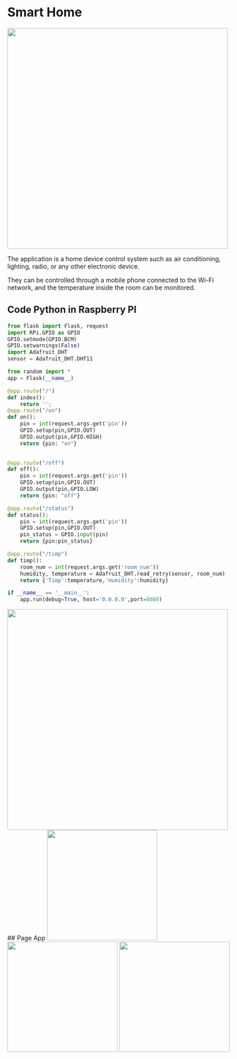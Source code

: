 # Smart Home

<img src="https://mohammed-dev.com/cv/wp-content/uploads/2023/07/smart_home.png" width="500" />

The application is a home device control system such as air conditioning, lighting, radio, or any other electronic device.

They can be controlled through a mobile phone connected to the Wi-Fi network, and the temperature inside the room can be monitored.
## Code Python in Raspberry PI
```python
from flask import Flask, request
import RPi.GPIO as GPIO
GPIO.setmode(GPIO.BCM)
GPIO.setwarnings(False)
import Adafruit_DHT
sensor = Adafruit_DHT.DHT11

from random import *
app = Flask(__name__)

@app.route("/")
def index():
    return '';
@app.route("/on")
def on():
    pin = int(request.args.get('pin'))
    GPIO.setup(pin,GPIO.OUT)
    GPIO.output(pin,GPIO.HIGH)
    return {pin: "on"}
 

@app.route("/off")
def off():
    pin = int(request.args.get('pin'))
    GPIO.setup(pin,GPIO.OUT)
    GPIO.output(pin,GPIO.LOW)
    return {pin: "off"}

@app.route("/status")
def status():
    pin = int(request.args.get('pin'))
    GPIO.setup(pin,GPIO.OUT)
    pin_status = GPIO.input(pin)
    return {pin:pin_status}

@app.route("/timp")
def timp():
    room_num = int(request.args.get('room_num'))
    humidity, temperature = Adafruit_DHT.read_retry(sensor, room_num)
    return {'Timp':temperature,'Humidity':humidity}

if __name__ == '__main__':
    app.run(debug=True, host='0.0.0.0',port=8080)
```
<img src="https://github.com/mohammeddawida/Smart-Home/blob/main/ScreenShots/smarthome_bb.png" width="500" />
## Page App
<img src="https://github.com/mohammeddawida/Smart-Home/blob/main/ScreenShots/Screenshot_1.png" width="250" />
<img src="https://github.com/mohammeddawida/Smart-Home/blob/main/ScreenShots/Screenshot_2.png" width="250" />
<img src="https://github.com/mohammeddawida/Smart-Home/blob/main/ScreenShots/Screenshot_3.png" width="250" />
